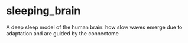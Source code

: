 # sleeping_brain
A deep sleep model of the human brain: how slow waves emerge due to adaptation and are guided by the connectome
